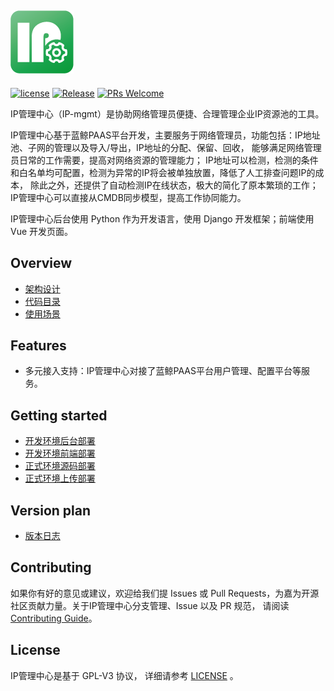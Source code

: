 ![](static/img/ip-mgmt.png)
---
[![license](https://img.shields.io/badge/license-GPLv3-brightgreen.svg)](LICENSE.txt)
[![Release](https://img.shields.io/badge/release-1.6.0-brightgreen.svg)](https://github.com/canway/ip-mgmt/releases)
[![PRs Welcome](https://img.shields.io/badge/PRs-welcome-brightgreen.svg)](https://github.com/canway/ip-mgmt/pulls)


IP管理中心（IP-mgmt）是协助网络管理员便捷、合理管理企业IP资源池的工具。

IP管理中心基于蓝鲸PAAS平台开发，主要服务于网络管理员，功能包括：IP地址池、子网的管理以及导入/导出，IP地址的分配、保留、回收，
能够满足网络管理员日常的工作需要，提高对网络资源的管理能力；
IP地址可以检测，检测的条件和白名单均可配置，检测为异常的IP将会被单独放置，降低了人工排查问题IP的成本，
除此之外，还提供了自动检测IP在线状态，极大的简化了原本繁琐的工作；
IP管理中心可以直接从CMDB同步模型，提高工作协同能力。

IP管理中心后台使用 Python 作为开发语言，使用 Django 开发框架；前端使用 Vue 开发页面。


## Overview
- [架构设计](docs/overview/architecture.md)
- [代码目录](docs/overview/code_structure.md)
- [使用场景](docs/overview/usecase.md)


## Features
- 多元接入支持：IP管理中心对接了蓝鲸PAAS平台用户管理、配置平台等服务。


## Getting started
- [开发环境后台部署](docs/install/dev_deploy.md)
- [开发环境前端部署](docs/install/dev_web.md)
- [正式环境源码部署](docs/install/source_code_deploy.md)
- [正式环境上传部署](docs/install/upload_pack_deploy.md)


## Version plan
- [版本日志](docs/release.md)


## Contributing
如果你有好的意见或建议，欢迎给我们提 Issues 或 Pull Requests，为嘉为开源社区贡献力量。关于IP管理中心分支管理、Issue 以及 PR 规范，
请阅读 [Contributing Guide](docs/CONTRIBUTING.md)。


## License
IP管理中心是基于 GPL-V3 协议， 详细请参考 [LICENSE](LICENSE.txt) 。